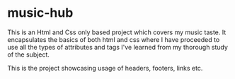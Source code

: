 # music-hub
This is an Html and Css only based project which covers my music taste.
It encapsulates the basics of both html and css where I have proceeded to use all the types of attributes and tags I've learned from my thorough study of the subject. 

This is the project showcasing usage of headers, footers, links etc. 
